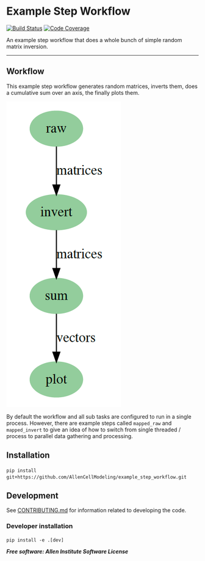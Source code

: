 # Example Step Workflow

[![Build Status](https://github.com/AllenCellModeling/example_step_workflow/workflows/Build%20Master/badge.svg)](https://github.com/AllenCellModeling/example_step_workflow/actions)
[![Code Coverage](https://codecov.io/gh/AllenCellModeling/example_step_workflow/branch/master/graph/badge.svg)](https://codecov.io/gh/AllenCellModeling/example_step_workflow)

An example step workflow that does a whole bunch of simple random matrix inversion.

---

## Workflow
This example step workflow generates random matrices, inverts them, does a cumulative sum over an axis,
the finally plots them.

![DAG](docs/resources/workflow.png)

By default the workflow and all sub tasks are configured to run in a single process. However, there are example
steps called `mapped_raw` and `mapped_invert` to give an idea of how to switch from single threaded / process
to parallel data gathering and processing.

## Installation
`pip install git+https://github.com/AllenCellModeling/example_step_workflow.git`

## Development
See [CONTRIBUTING.md](CONTRIBUTING.md) for information related to developing the code.

### Developer installation
`pip install -e .[dev]`


***Free software: Allen Institute Software License***
